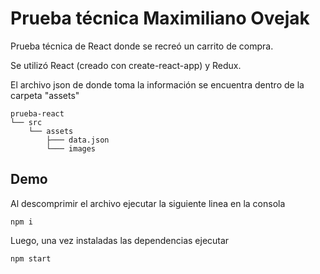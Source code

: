 
# Prueba técnica Maximiliano Ovejak

Prueba técnica de React donde se recreó un carrito de compra.

Se utilizó React (creado con create-react-app) y Redux. 

El archivo json de donde toma la información se encuentra dentro de la carpeta "assets"

```
prueba-react
└── src
    └── assets
        ├─── data.json
        └─── images

```



## Demo

Al descomprimir el archivo ejecutar la siguiente linea en la consola

```
npm i
```

Luego, una vez instaladas las dependencias ejecutar

```
npm start
```